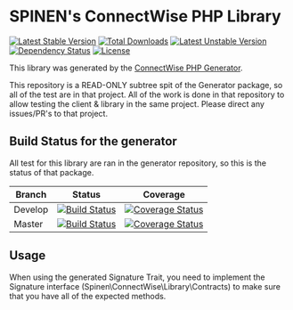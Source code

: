 #  SPINEN's ConnectWise PHP Library

[![Latest Stable Version](https://poser.pugx.org/spinen/connectwise-php-library/v/stable)](https://packagist.org/packages/spinen/connectwise-php-library)
[![Total Downloads](https://poser.pugx.org/spinen/connectwise-php-library/downloads)](https://packagist.org/packages/spinen/connectwise-php-library)
[![Latest Unstable Version](https://poser.pugx.org/spinen/connectwise-php-library/v/unstable)](https://packagist.org/packages/spinen/connectwise-php-library)
[![Dependency Status](https://www.versioneye.com/php/spinen:laravel-garbage-man/0.1.1/badge.svg)](https://www.versioneye.com/php/spinen:laravel-garbage-man/0.1.1)
[![License](https://poser.pugx.org/spinen/connectwise-php-library/license)](https://packagist.org/packages/spinen/connectwise-php-library)

This library was generated by the [ConnectWise PHP Generator](https://github.com/spinen/connectwise-php-library-generator). 

This repository is a READ-ONLY subtree spit of the Generator package, so all of the test are in that project.  All of the work is done in that repository to allow testing the client &amp; library in the same project.  Please direct any issues/PR's to that project.

## Build Status for the generator

All test for this library are ran in the generator repository, so this is the status of that package.

| Branch | Status | Coverage |
| ------ | :----: | :------: |
| Develop | [![Build Status](https://travis-ci.org/spinen/connectwise-php-library-generator.svg?branch=develop)](https://travis-ci.org/spinen/connectwise-php-library-generator) | [![Coverage Status](https://coveralls.io/repos/spinen/connectwise-php-library-generator/badge.svg?branch=develop&service=github)](https://coveralls.io/github/spinen/connectwise-php-library-generator?branch=develop) |
| Master | [![Build Status](https://travis-ci.org/spinen/connectwise-php-library-generator.svg?branch=master)](https://travis-ci.org/spinen/connectwise-php-library-generator) | [![Coverage Status](https://coveralls.io/repos/spinen/connectwise-php-library-generator/badge.svg?branch=master&service=github)](https://coveralls.io/github/spinen/connectwise-php-library-generator?branch=master) |

## Usage

When using the generated Signature Trait, you need to implement the Signature interface (Spinen\ConnectWise\Library\Contracts) to make sure that you have all of the expected methods.
